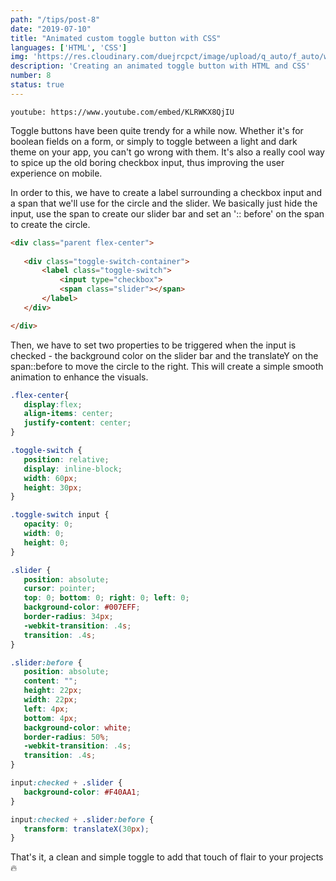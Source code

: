 ```yaml
---
path: "/tips/post-8"
date: "2019-07-10"
title: "Animated custom toggle button with CSS"
languages: ['HTML', 'CSS']
img: 'https://res.cloudinary.com/duejrcpct/image/upload/q_auto/f_auto/w_1000/v1586600134/tips/8-1_ckmj06.jpg'
description: 'Creating an animated toggle button with HTML and CSS'
number: 8
status: true
---
```


`youtube: https://www.youtube.com/embed/KLRWKX8QjIU`

Toggle buttons have been quite trendy for a while now. Whether it's for boolean fields on a form, or simply to toggle between a light and dark theme on your app, you can't go wrong with them. It's also a really cool way to spice up the old boring checkbox input, thus improving the user experience on mobile.

In order to this, we have to create a label surrounding a checkbox input and a span that we'll use for the circle and the slider.
We basically just hide the input, use the span to create our slider bar and set an ':: before' on the span to create the circle.

 ```html
 <div class="parent flex-center">
            
    <div class="toggle-switch-container">
        <label class="toggle-switch">
            <input type="checkbox">
            <span class="slider"></span>
        </label>
    </div>

</div>
 ```

Then, we have to set two properties to be triggered when the input is checked - the background color on the slider bar and the translateY on the span::before to move the circle to the right.
This will create a simple smooth animation to enhance the visuals.


 ```css
.flex-center{
    display:flex;
    align-items: center;
    justify-content: center;
}

.toggle-switch {
    position: relative;
    display: inline-block;
    width: 60px;
    height: 30px;
}

.toggle-switch input {
    opacity: 0;
    width: 0;
    height: 0;
}

.slider {
    position: absolute;
    cursor: pointer;
    top: 0; bottom: 0; right: 0; left: 0;
    background-color: #007EFF;
    border-radius: 34px;
    -webkit-transition: .4s;
    transition: .4s;
}

.slider:before {
    position: absolute;
    content: "";
    height: 22px;
    width: 22px;
    left: 4px;
    bottom: 4px;
    background-color: white;
    border-radius: 50%;
    -webkit-transition: .4s;
    transition: .4s;
}

input:checked + .slider {
    background-color: #F40AA1;
}

input:checked + .slider:before {
    transform: translateX(30px);
}

 ```

That's it, a clean and simple toggle to add that touch of flair to your projects 🔥